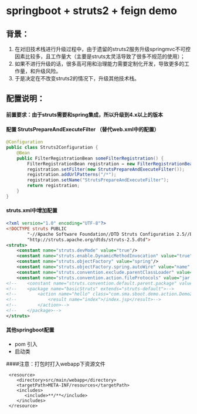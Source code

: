 # springboot + struts2 + feign demo

## 背景：
1. 在对旧技术栈进行升级过程中，由于遗留的struts2服务升级springmvc不可控因素比较多，且工作量大（主要是struts太灵活导致了很多不规范的使用）；
2. 如果不进行升级的话，很多高可用和治理能力需要定制化开发，导致更多的工作量，和升级风险。
3. 于是决定在不改变struts2的情况下，升级其他技术栈。

## 配置说明：
#### 前置要求：由于struts需要和spring集成，所以升级到4.x以上的版本
#### 配置 StrutsPrepareAndExecuteFilter （替代web.xml中的配置）
````.java
@Configuration
public class Struts2Configuration {
    @Bean
    public FilterRegistrationBean someFilterRegistration() {
        FilterRegistrationBean registration = new FilterRegistrationBean();
        registration.setFilter(new StrutsPrepareAndExecuteFilter());
        registration.addUrlPatterns("/*");
        registration.setName("StrutsPrepareAndExecuteFilter");
        return registration;
    }
}
````
#### struts.xml中增加配置
````struts.xml
<?xml version="1.0" encoding="UTF-8"?>
<!DOCTYPE struts PUBLIC
        "-//Apache Software Foundation//DTD Struts Configuration 2.5//EN"
        "http://struts.apache.org/dtds/struts-2.5.dtd">
<struts>
    <constant name="struts.devMode" value="true"/>
    <constant name="struts.enable.DynamicMethodInvocation" value="true"/><!-- 支持动态调用 -->
    <constant name="struts.objectFactory" value="spring"/>
    <constant name="struts.objectFactory.spring.autoWire" value="name" />
    <constant name="struts.convention.exclude.parentClassLoader" value="false" />
    <constant name="struts.convention.action.fileProtocols" value="jar,code-source" />
<!--    <constant name="struts.convention.default.parent.package" value="basicStruts"/>-->
<!--    <package name="basicStruts" extends="struts-default">-->
<!--        <action name="hello" class="com.sma.sboot.demo.action.Demo2Action" method="getTest">-->
<!--            <result name="index">/index.jsp</result>-->
<!--        </action>-->
<!--    </package>-->
</struts>
````
#### 其他springboot配置
* pom 引入
* 启动类

####注意：打包时打入webapp下资源文件
````
 <resource>
    <directory>src/main/webapp</directory>
    <targetPath>META-INF/resources</targetPath>
    <includes>
       <include>**/**</include>
    </includes>                
 </resource>            
````